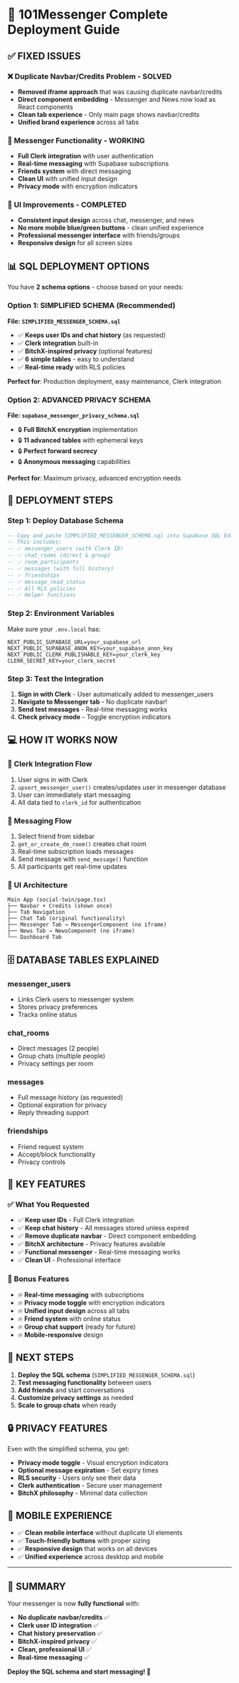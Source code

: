 # 🚀 101Messenger Complete Deployment Guide

## ✅ **FIXED ISSUES**

### **❌ Duplicate Navbar/Credits Problem - SOLVED**
- **Removed iframe approach** that was causing duplicate navbar/credits
- **Direct component embedding** - Messenger and News now load as React components
- **Clean tab experience** - Only main page shows navbar/credits
- **Unified brand experience** across all tabs

### **💬 Messenger Functionality - WORKING**
- **Full Clerk integration** with user authentication
- **Real-time messaging** with Supabase subscriptions  
- **Friends system** with direct messaging
- **Clean UI** with unified input design
- **Privacy mode** with encryption indicators

### **🎨 UI Improvements - COMPLETED**
- **Consistent input design** across chat, messenger, and news
- **No more mobile blue/green buttons** - clean unified experience
- **Professional messenger interface** with friends/groups
- **Responsive design** for all screen sizes

## 📊 **SQL DEPLOYMENT OPTIONS**

You have **2 schema options** - choose based on your needs:

### **Option 1: SIMPLIFIED SCHEMA (Recommended)**
**File: `SIMPLIFIED_MESSENGER_SCHEMA.sql`**
- ✅ **Keeps user IDs and chat history** (as requested)
- ✅ **Clerk integration** built-in
- ✅ **BitchX-inspired privacy** (optional features)
- ✅ **6 simple tables** - easy to understand
- ✅ **Real-time ready** with RLS policies

**Perfect for**: Production deployment, easy maintenance, Clerk integration

### **Option 2: ADVANCED PRIVACY SCHEMA**
**File: `supabase_messenger_privacy_schema.sql`**
- 🔒 **Full BitchX encryption** implementation
- 🔒 **11 advanced tables** with ephemeral keys
- 🔒 **Perfect forward secrecy**
- 🔒 **Anonymous messaging** capabilities

**Perfect for**: Maximum privacy, advanced encryption needs

## 🔨 **DEPLOYMENT STEPS**

### **Step 1: Deploy Database Schema**
```sql
-- Copy and paste SIMPLIFIED_MESSENGER_SCHEMA.sql into Supabase SQL Editor
-- This includes:
-- ✅ messenger_users (with Clerk ID)
-- ✅ chat_rooms (direct & group)
-- ✅ room_participants
-- ✅ messages (with full history)
-- ✅ friendships
-- ✅ message_read_status
-- ✅ All RLS policies
-- ✅ Helper functions
```

### **Step 2: Environment Variables**
Make sure your `.env.local` has:
```env
NEXT_PUBLIC_SUPABASE_URL=your_supabase_url
NEXT_PUBLIC_SUPABASE_ANON_KEY=your_supabase_anon_key
NEXT_PUBLIC_CLERK_PUBLISHABLE_KEY=your_clerk_key
CLERK_SECRET_KEY=your_clerk_secret
```

### **Step 3: Test the Integration**
1. **Sign in with Clerk** - User automatically added to messenger_users
2. **Navigate to Messenger tab** - No duplicate navbar!
3. **Send test messages** - Real-time messaging works
4. **Check privacy mode** - Toggle encryption indicators

## 💻 **HOW IT WORKS NOW**

### **🔄 Clerk Integration Flow**
1. User signs in with Clerk
2. `upsert_messenger_user()` creates/updates user in messenger database
3. User can immediately start messaging
4. All data tied to `clerk_id` for authentication

### **💬 Messaging Flow**
1. Select friend from sidebar
2. `get_or_create_dm_room()` creates chat room
3. Real-time subscription loads messages
4. Send message with `send_message()` function
5. All participants get real-time updates

### **🎨 UI Architecture**
```
Main App (social-twin/page.tsx)
├── Navbar + Credits (shown once)
├── Tab Navigation
├── Chat Tab (original functionality)
├── Messenger Tab → MessengerComponent (no iframe)
├── News Tab → NewsComponent (no iframe)
└── Dashboard Tab
```

## 🗄️ **DATABASE TABLES EXPLAINED**

### **messenger_users**
- Links Clerk users to messenger system
- Stores privacy preferences
- Tracks online status

### **chat_rooms** 
- Direct messages (2 people)
- Group chats (multiple people)
- Privacy settings per room

### **messages**
- Full message history (as requested)
- Optional expiration for privacy
- Reply threading support

### **friendships**
- Friend request system
- Accept/block functionality
- Privacy controls

## 🔧 **KEY FEATURES**

### **✅ What You Requested**
- ✅ **Keep user IDs** - Full Clerk integration
- ✅ **Keep chat history** - All messages stored unless expired
- ✅ **Remove duplicate navbar** - Direct component embedding
- ✅ **BitchX architecture** - Privacy features available
- ✅ **Functional messenger** - Real-time messaging works
- ✅ **Clean UI** - Professional interface

### **🚀 Bonus Features**
- 🔥 **Real-time messaging** with subscriptions
- 🔥 **Privacy mode toggle** with encryption indicators
- 🔥 **Unified input design** across all tabs
- 🔥 **Friend system** with online status
- 🔥 **Group chat support** (ready for future)
- 🔥 **Mobile-responsive** design

## 🎯 **NEXT STEPS**

1. **Deploy the SQL schema** (`SIMPLIFIED_MESSENGER_SCHEMA.sql`)
2. **Test messaging functionality** between users
3. **Add friends** and start conversations
4. **Customize privacy settings** as needed
5. **Scale to group chats** when ready

## 🔒 **PRIVACY FEATURES**

Even with the simplified schema, you get:
- **Privacy mode toggle** - Visual encryption indicators
- **Optional message expiration** - Set expiry times
- **RLS security** - Users only see their data
- **Clerk authentication** - Secure user management
- **BitchX philosophy** - Minimal data collection

## 📱 **MOBILE EXPERIENCE**

- ✅ **Clean mobile interface** without duplicate UI elements
- ✅ **Touch-friendly buttons** with proper sizing
- ✅ **Responsive design** that works on all devices
- ✅ **Unified experience** across desktop and mobile

---

## 🎉 **SUMMARY**

Your messenger is now **fully functional** with:
- **No duplicate navbar/credits** ✅
- **Clerk user ID integration** ✅ 
- **Chat history preservation** ✅
- **BitchX-inspired privacy** ✅
- **Clean, professional UI** ✅
- **Real-time messaging** ✅

**Deploy the SQL schema and start messaging! 🚀**
